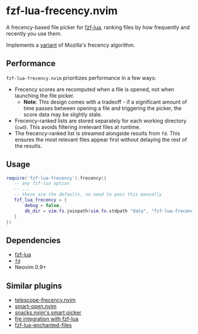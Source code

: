 # fzf-lua-frecency.nvim

A frecency-based file picker for [fzf-lua](https://github.com/ibhagwan/fzf-lua), ranking files by how frequently and recently you use them.

Implements a [variant](https://wiki.mozilla.org/User:Jesse/NewFrecency) of Mozilla's frecency algorithm.

## Performance
`fzf-lua-frecency.nvim` prioritizes performance in a few ways:

- Frecency scores are recomputed when a file is opened, not when launching the file picker.
   - **Note**: This design comes with a tradeoff - if a significant amount of time passes between opening a file and triggering the picker, the score data may be slightly stale.
- Frecency-ranked lists are stored separately for each working directory (`cwd`). This avoids filtering irrelevant files at runtime.
- The frecency-ranked list is streamed alongside results from `fd`. This ensures the most relevant files appear first without delaying the rest of the results.

## Usage

```lua
require('fzf-lua-frecency').frecency({
   -- any fzf-lua option
   -- ...
   -- these are the defaults, no need to pass this manually
   fzf_lua_frecency = {
       debug = false,
       db_dir = vim.fs.joinpath(vim.fn.stdpath "data", "fzf-lua-frecency"))
   }
})
```

## Dependencies

* [fzf-lua](https://github.com/ibhagwan/fzf-lua)
* [`fd`](https://github.com/sharkdp/fd)
* Neovim 0.9+

## Similar plugins
- [telescope-frecency.nvim](https://github.com/nvim-telescope/telescope-frecency.nvim)
- [smart-open.nvim](https://github.com/danielfalk/smart-open.nvim)
- [snacks.nvim's smart picker](https://github.com/folke/snacks.nvim/blob/main/docs/picker.md#smart)
- [fre integration with fzf-lua](https://github.com/ibhagwan/fzf-lua/discussions/2174)
- [fzf-lua-enchanted-files](https://github.com/otavioschwanck/fzf-lua-enchanted-files)
